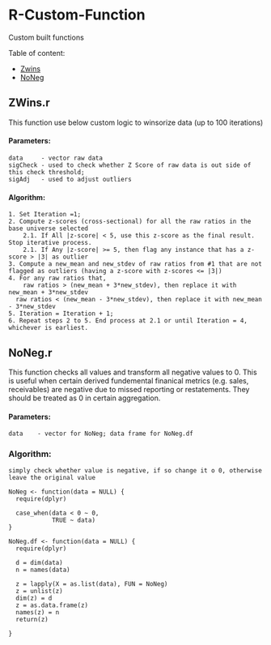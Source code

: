 # R-Custom-Function
Custom built functions

Table of content:
* [Zwins](https://github.com/taovalue/R-Custom-Function#zwinsr)
* [NoNeg](https://github.com/taovalue/R-Custom-Function#nonegr)

## ZWins.r
This function use below custom logic to winsorize data (up to 100 iterations)

#### Parameters:
	data     - vector raw data
	sigCheck - used to check whether Z Score of raw data is out side of this check threshold;
	sigAdj   - used to adjust outliers

#### Algorithm:
	1. Set Iteration =1;
	2. Compute z-scores (cross-sectional) for all the raw ratios in the base universe selected
	    2.1. If All |z-score| < 5, use this z-score as the final result. Stop iterative process.
	    2.1. If Any |z-score| >= 5, then flag any instance that has a z-score > |3| as outlier 
	3. Compute a new_mean and new_stdev of raw ratios from #1 that are not flagged as outliers (having a z-score with z-scores <= |3|)
	4. For any raw ratios that,
	    raw ratios > (new_mean + 3*new_stdev), then replace it with new_mean + 3*new_stdev
      raw ratios < (new_mean - 3*new_stdev), then replace it with new_mean - 3*new_stdev
	5. Iteration = Iteration + 1;
	6. Repeat steps 2 to 5. End process at 2.1 or until Iteration = 4, whichever is earliest.

## NoNeg.r
This function checks all values and transform all negative values to 0. This is useful when certain derived fundemental finanical metrics (e.g. sales, receivables) are negative due to missed reporting or restatements. They should be treated as 0 in certain aggregation.

#### Parameters:
	data 	- vector for NoNeg; data frame for NoNeg.df

### Algorithm:
	simply check whether value is negative, if so change it o 0, otherwise leave the original value
```
NoNeg <- function(data = NULL) {
  require(dplyr)
  
  case_when(data < 0 ~ 0,
            TRUE ~ data)
}

NoNeg.df <- function(data = NULL) {
  require(dplyr)
  
  d = dim(data)
  n = names(data)
  
  z = lapply(X = as.list(data), FUN = NoNeg)
  z = unlist(z)
  dim(z) = d
  z = as.data.frame(z)
  names(z) = n
  return(z)
  
}
```
